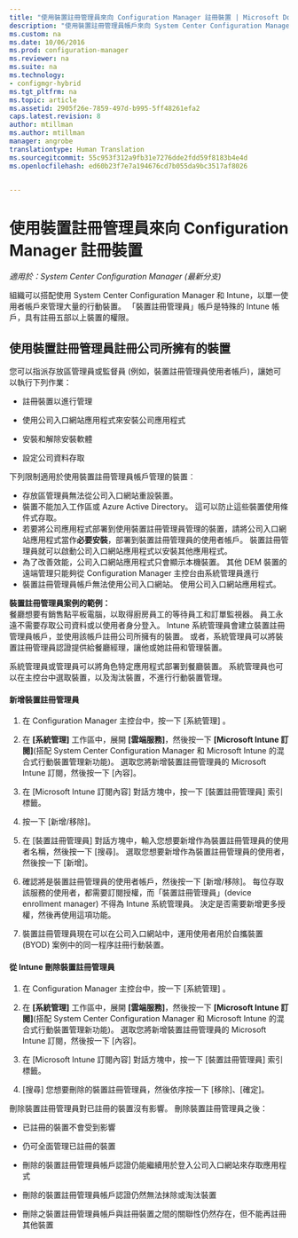 ```yaml
---
title: "使用裝置註冊管理員來向 Configuration Manager 註冊裝置 | Microsoft Docs"
description: "使用裝置註冊管理員帳戶來向 System Center Configuration Manager 註冊公司擁有的裝置。"
ms.custom: na
ms.date: 10/06/2016
ms.prod: configuration-manager
ms.reviewer: na
ms.suite: na
ms.technology:
- configmgr-hybrid
ms.tgt_pltfrm: na
ms.topic: article
ms.assetid: 2905f26e-7859-497d-b995-5ff48261efa2
caps.latest.revision: 8
author: mtillman
ms.author: mtillman
manager: angrobe
translationtype: Human Translation
ms.sourcegitcommit: 55c953f312a9fb31e7276dde2fdd59f8183b4e4d
ms.openlocfilehash: ed60b23f7e7a194676cd7b055da9bc3517af8026


---
```

# <a name="enroll-devices-with-device-enrollment-manager-with-configuration-manager"></a>使用裝置註冊管理員來向 Configuration Manager 註冊裝置

*適用於：System Center Configuration Manager (最新分支)*

組織可以搭配使用 System Center Configuration Manager 和 Intune，以單一使用者帳戶來管理大量的行動裝置。 「裝置註冊管理員」帳戶是特殊的 Intune 帳戶，具有註冊五部以上裝置的權限。  

## <a name="enroll-corporate-owned-devices-with-the-device-enrollment-manager"></a>使用裝置註冊管理員註冊公司所擁有的裝置  
 您可以指派存放區管理員或監督員 (例如，裝置註冊管理員使用者帳戶)，讓她可以執行下列作業：  

-   註冊裝置以進行管理  

-   使用公司入口網站應用程式來安裝公司應用程式  

-   安裝和解除安裝軟體  

-   設定公司資料存取  


下列限制適用於使用裝置註冊管理員帳戶管理的裝置︰

- 存放區管理員無法從公司入口網站重設裝置。  
-  裝置不能加入工作區或 Azure Active Directory。 這可以防止這些裝置使用條件式存取。
-  若要將公司應用程式部署到使用裝置註冊管理員管理的裝置，請將公司入口網站應用程式當作**必要安裝**，部署到裝置註冊管理員的使用者帳戶。 裝置註冊管理員就可以啟動公司入口網站應用程式以安裝其他應用程式。
- 為了改善效能，公司入口網站應用程式只會顯示本機裝置。 其他 DEM 裝置的遠端管理只能夠從 Configuration Manager 主控台由系統管理員進行
- 裝置註冊管理員帳戶無法使用公司入口網站。 使用公司入口網站應用程式。

 **裝置註冊管理員案例的範例：**   
餐廳想要有銷售點平板電腦，以取得廚房員工的等待員工和訂單監視器。 員工永遠不需要存取公司資料或以使用者身分登入。 Intune 系統管理員會建立裝置註冊管理員帳戶，並使用該帳戶註冊公司所擁有的裝置。 或者，系統管理員可以將裝置註冊管理員認證提供給餐廳經理，讓他或她註冊和管理裝置。  

 系統管理員或管理員可以將角色特定應用程式部署到餐廳裝置。 系統管理員也可以在主控台中選取裝置，以及淘汰裝置，不進行行動裝置管理。  

#### <a name="add-a-device-enrollment-manager"></a>新增裝置註冊管理員  

1.  在 Configuration Manager 主控台中，按一下 [系統管理] 。  

2.  在 **[系統管理]** 工作區中，展開 **[雲端服務]**，然後按一下 **[Microsoft Intune 訂閱]**(搭配 System Center Configuration Manager 和 Microsoft Intune 的混合式行動裝置管理新功能)。 選取您將新增裝置註冊管理員的 Microsoft Intune 訂閱，然後按一下 [內容]。  

3.  在 [Microsoft Intune 訂閱內容] 對話方塊中，按一下 [裝置註冊管理員] 索引標籤。  

4.  按一下 [新增/移除]。  

5.  在 [裝置註冊管理員] 對話方塊中，輸入您想要新增作為裝置註冊管理員的使用者名稱，然後按一下 [搜尋]。 選取您想要新增作為裝置註冊管理員的使用者，然後按一下 [新增]。  

6.  確認將是裝置註冊管理員的使用者帳戶，然後按一下 [新增/移除]。  每位存取該服務的使用者，都需要訂閱授權，而「裝置註冊管理員」(device enrollment manager) 不得為 Intune 系統管理員。 決定是否需要新增更多授權，然後再使用這項功能。  

7.  裝置註冊管理員現在可以在公司入口網站中，運用使用者用於自攜裝置 (BYOD) 案例中的同一程序註冊行動裝置。  

#### <a name="delete-a-device-enrollment-manager-from-intune"></a>從 Intune 刪除裝置註冊管理員  

1.  在 Configuration Manager 主控台中，按一下 [系統管理] 。  

2.  在 **[系統管理]** 工作區中，展開 **[雲端服務]**，然後按一下 **[Microsoft Intune 訂閱]**(搭配 System Center Configuration Manager 和 Microsoft Intune 的混合式行動裝置管理新功能)。 選取您將新增裝置註冊管理員的 Microsoft Intune 訂閱，然後按一下 [內容]。  

3.  在 [Microsoft Intune 訂閱內容] 對話方塊中，按一下 [裝置註冊管理員] 索引標籤。  

4.  [搜尋] 您想要刪除的裝置註冊管理員，然後依序按一下 [移除]、[確定]。  

 刪除裝置註冊管理員對已註冊的裝置沒有影響。 刪除裝置註冊管理員之後：  

-   已註冊的裝置不會受到影響  

-   仍可全面管理已註冊的裝置  

-   刪除的裝置註冊管理員帳戶認證仍能繼續用於登入公司入口網站來存取應用程式  

-   刪除的裝置註冊管理員帳戶認證仍然無法抹除或淘汰裝置  

-   刪除之裝置註冊管理員帳戶與註冊裝置之間的關聯性仍然存在，但不能再註冊其他裝置



<!--HONumber=Dec16_HO3-->


